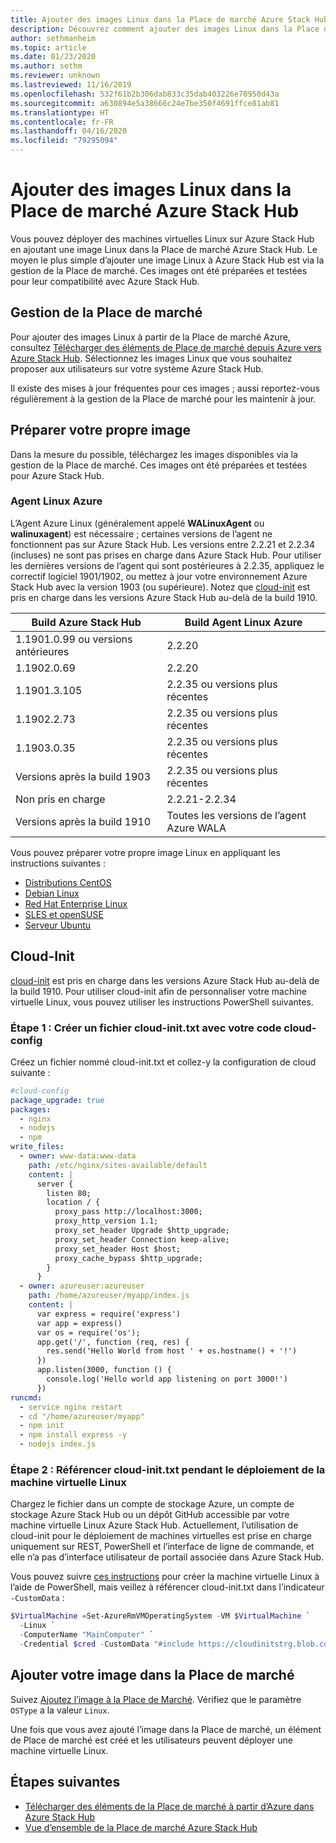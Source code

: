 ```yaml
---
title: Ajouter des images Linux dans la Place de marché Azure Stack Hub
description: Découvrez comment ajouter des images Linux dans la Place de marché Azure Stack Hub.
author: sethmanheim
ms.topic: article
ms.date: 01/23/2020
ms.author: sethm
ms.reviewer: unknown
ms.lastreviewed: 11/16/2019
ms.openlocfilehash: 532f61b2b306dab833c35dab403226e70950d43a
ms.sourcegitcommit: a630894e5a38666c24e7be350f4691ffce81ab81
ms.translationtype: HT
ms.contentlocale: fr-FR
ms.lasthandoff: 04/16/2020
ms.locfileid: "79295094"
---
```

# <a name="add-linux-images-to-the-azure-stack-hub-marketplace"></a>Ajouter des images Linux dans la Place de marché Azure Stack Hub

Vous pouvez déployer des machines virtuelles Linux sur Azure Stack Hub en ajoutant une image Linux dans la Place de marché Azure Stack Hub. Le moyen le plus simple d’ajouter une image Linux à Azure Stack Hub est via la gestion de la Place de marché. Ces images ont été préparées et testées pour leur compatibilité avec Azure Stack Hub.

## <a name="marketplace-management"></a>Gestion de la Place de marché

Pour ajouter des images Linux à partir de la Place de marché Azure, consultez [Télécharger des éléments de Place de marché depuis Azure vers Azure Stack Hub](azure-stack-download-azure-marketplace-item.md). Sélectionnez les images Linux que vous souhaitez proposer aux utilisateurs sur votre système Azure Stack Hub.

Il existe des mises à jour fréquentes pour ces images ; aussi reportez-vous régulièrement à la gestion de la Place de marché pour les maintenir à jour.

## <a name="prepare-your-own-image"></a>Préparer votre propre image

Dans la mesure du possible, téléchargez les images disponibles via la gestion de la Place de marché. Ces images ont été préparées et testées pour Azure Stack Hub.

### <a name="azure-linux-agent"></a>Agent Linux Azure

L’Agent Azure Linux (généralement appelé **WALinuxAgent** ou **walinuxagent**) est nécessaire ; certaines versions de l’agent ne fonctionnent pas sur Azure Stack Hub. Les versions entre 2.2.21 et 2.2.34 (incluses) ne sont pas prises en charge dans Azure Stack Hub. Pour utiliser les dernières versions de l’agent qui sont postérieures à 2.2.35, appliquez le correctif logiciel 1901/1902, ou mettez à jour votre environnement Azure Stack Hub avec la version 1903 (ou supérieure). Notez que [cloud-init](https://cloud-init.io/) est pris en charge dans les versions Azure Stack Hub au-delà de la build 1910.

| Build Azure Stack Hub | Build Agent Linux Azure |
| ------------- | ------------- |
| 1.1901.0.99 ou versions antérieures | 2.2.20 |
| 1.1902.0.69  | 2.2.20  |
|  1.1901.3.105   | 2.2.35 ou versions plus récentes |
| 1.1902.2.73  | 2.2.35 ou versions plus récentes |
| 1.1903.0.35  | 2.2.35 ou versions plus récentes |
| Versions après la build 1903 | 2.2.35 ou versions plus récentes |
| Non pris en charge | 2.2.21-2.2.34 |
| Versions après la build 1910 | Toutes les versions de l’agent Azure WALA|

Vous pouvez préparer votre propre image Linux en appliquant les instructions suivantes :

* [Distributions CentOS](/azure/virtual-machines/linux/create-upload-centos?toc=%2fazure%2fvirtual-machines%2flinux%2ftoc.json)
* [Debian Linux](/azure/virtual-machines/linux/debian-create-upload-vhd?toc=%2fazure%2fvirtual-machines%2flinux%2ftoc.json)
* [Red Hat Enterprise Linux](azure-stack-redhat-create-upload-vhd.md)
* [SLES et openSUSE](/azure/virtual-machines/linux/suse-create-upload-vhd?toc=%2fazure%2fvirtual-machines%2flinux%2ftoc.json)
* [Serveur Ubuntu](/azure/virtual-machines/linux/create-upload-ubuntu?toc=%2fazure%2fvirtual-machines%2flinux%2ftoc.json)

## <a name="cloud-init"></a>Cloud-Init

[cloud-init](https://cloud-init.io/) est pris en charge dans les versions Azure Stack Hub au-delà de la build 1910. Pour utiliser cloud-init afin de personnaliser votre machine virtuelle Linux, vous pouvez utiliser les instructions PowerShell suivantes.

### <a name="step-1-create-a-cloud-inittxt-file-with-your-cloud-config"></a>Étape 1 : Créer un fichier cloud-init.txt avec votre code cloud-config

Créez un fichier nommé cloud-init.txt et collez-y la configuration de cloud suivante :

```yaml
#cloud-config
package_upgrade: true
packages:
  - nginx
  - nodejs
  - npm
write_files:
  - owner: www-data:www-data
    path: /etc/nginx/sites-available/default
    content: |
      server {
        listen 80;
        location / {
          proxy_pass http://localhost:3000;
          proxy_http_version 1.1;
          proxy_set_header Upgrade $http_upgrade;
          proxy_set_header Connection keep-alive;
          proxy_set_header Host $host;
          proxy_cache_bypass $http_upgrade;
        }
      }
  - owner: azureuser:azureuser
    path: /home/azureuser/myapp/index.js
    content: |
      var express = require('express')
      var app = express()
      var os = require('os');
      app.get('/', function (req, res) {
        res.send('Hello World from host ' + os.hostname() + '!')
      })
      app.listen(3000, function () {
        console.log('Hello world app listening on port 3000!')
      })
runcmd:
  - service nginx restart
  - cd "/home/azureuser/myapp"
  - npm init
  - npm install express -y
  - nodejs index.js
  ```
  
### <a name="step-2-reference-the-cloud-inittxt-during-the-linux-vm-deployment"></a>Étape 2 : Référencer cloud-init.txt pendant le déploiement de la machine virtuelle Linux

Chargez le fichier dans un compte de stockage Azure, un compte de stockage Azure Stack Hub ou un dépôt GitHub accessible par votre machine virtuelle Linux Azure Stack Hub.
Actuellement, l’utilisation de cloud-init pour le déploiement de machines virtuelles est prise en charge uniquement sur REST, PowerShell et l’interface de ligne de commande, et elle n’a pas d’interface utilisateur de portail associée dans Azure Stack Hub.

Vous pouvez suivre [ces instructions](../user/azure-stack-quick-create-vm-linux-powershell.md) pour créer la machine virtuelle Linux à l’aide de PowerShell, mais veillez à référencer cloud-init.txt dans l’indicateur `-CustomData` :

```powershell
$VirtualMachine =Set-AzureRmVMOperatingSystem -VM $VirtualMachine `
  -Linux `
  -ComputerName "MainComputer" `
  -Credential $cred -CustomData "#include https://cloudinitstrg.blob.core.windows.net/strg/cloud-init.txt"
```

## <a name="add-your-image-to-marketplace"></a>Ajouter votre image dans la Place de marché

Suivez [Ajoutez l’image à la Place de Marché](azure-stack-add-vm-image.md). Vérifiez que le paramètre `OSType` a la valeur `Linux`.

Une fois que vous avez ajouté l’image dans la Place de marché, un élément de Place de marché est créé et les utilisateurs peuvent déployer une machine virtuelle Linux.

## <a name="next-steps"></a>Étapes suivantes

* [Télécharger des éléments de la Place de marché à partir d’Azure dans Azure Stack Hub](azure-stack-download-azure-marketplace-item.md)
* [Vue d’ensemble de la Place de marché Azure Stack Hub](azure-stack-marketplace.md)
